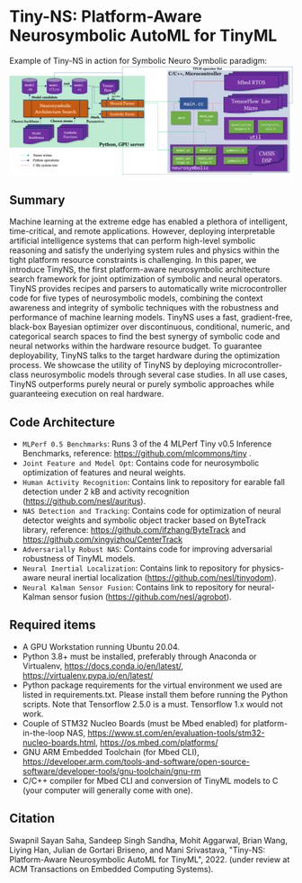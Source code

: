 # Tiny-NS: Platform-Aware Neurosymbolic AutoML for TinyML

Example of Tiny-NS in action for Symbolic Neuro Symbolic paradigm:
![tiny-ns example](parser.png)


## Summary

Machine learning at the extreme edge has enabled a plethora of intelligent, time-critical, and remote applications. However, deploying interpretable artificial intelligence systems that can perform high-level symbolic reasoning and satisfy the underlying system rules and physics within the tight platform resource constraints is challenging. In this paper, we introduce TinyNS, the first platform-aware neurosymbolic architecture search framework for joint optimization of symbolic and neural operators. TinyNS provides recipes and parsers to automatically write microcontroller code for five types of neurosymbolic models, combining the context awareness and integrity of symbolic techniques with the robustness and performance of machine learning models. TinyNS uses a fast, gradient-free, black-box Bayesian optimizer over discontinuous, conditional, numeric, and categorical search spaces to find the best synergy of symbolic code and neural networks within the hardware resource budget. To guarantee deployability, TinyNS talks to the target hardware during the optimization process. We showcase the utility of TinyNS by deploying microcontroller-class neurosymbolic models through several case studies. In all use cases, TinyNS outperforms purely neural or purely symbolic approaches while guaranteeing execution on real hardware.

## Code Architecture
- ```MLPerf 0.5 Benchmarks```: Runs 3 of the 4 MLPerf Tiny v0.5 Inference Benchmarks, reference: https://github.com/mlcommons/tiny .
- ```Joint Feature and Model Opt```: Contains code for neurosymbolic optimization of features and neural weights.
- ```Human Activity Recognition```: Contains link to repository for earable fall detection under 2 kB and activity recognition (https://github.com/nesl/auritus).
- ```NAS Detection and Tracking```: Contains code for optimization of neural detector weights and symbolic object tracker based on ByteTrack library, reference: https://github.com/ifzhang/ByteTrack and https://github.com/xingyizhou/CenterTrack 
- ```Adversarially Robust NAS```: Contains code for improving adversarial robustness of TinyML models.
- ```Neural Inertial Localization```: Contains link to repository for physics-aware neural inertial localization (https://github.com/nesl/tinyodom).
- ```Neural Kalman Sensor Fusion```: Contains link to repository for neural-Kalman sensor fusion (https://github.com/nesl/agrobot).


## Required items

- A GPU Workstation running Ubuntu 20.04.
- Python 3.8+ must be installed, preferably through Anaconda or Virtualenv, https://docs.conda.io/en/latest/, https://virtualenv.pypa.io/en/latest/
- Python package requirements for the virtual environment we used are listed in requirements.txt. Please install them before running the Python scripts. Note that Tensorflow 2.5.0 is a must. Tensorflow 1.x would not work.
- Couple of STM32 Nucleo Boards (must be Mbed enabled) for platform-in-the-loop NAS, https://www.st.com/en/evaluation-tools/stm32-nucleo-boards.html, https://os.mbed.com/platforms/
- GNU ARM Embedded Toolchain (for Mbed CLI), https://developer.arm.com/tools-and-software/open-source-software/developer-tools/gnu-toolchain/gnu-rm
- C/C++ compiler for Mbed CLI and conversion of TinyML models to C (your computer will generally come with one).

## Citation

Swapnil Sayan Saha, Sandeep Singh Sandha, Mohit Aggarwal, Brian Wang, Liying Han, Julian de Gortari Briseno, and Mani Srivastava, "Tiny-NS: Platform-Aware Neurosymbolic AutoML for TinyML", 2022. (under review at ACM Transactions on Embedded Computing Systems).
